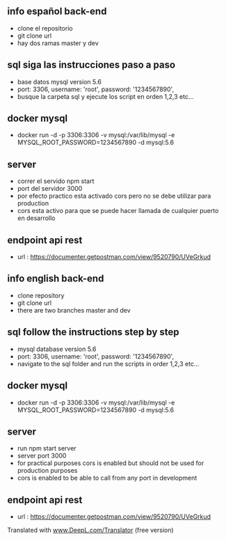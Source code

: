 ## info español back-end

- clone el repositorio
- git clone url
- hay dos ramas master y dev

## sql siga las instrucciones paso a paso

- base datos mysql version 5.6
- port: 3306, username: 'root', password: '1234567890',
- busque la carpeta sql y ejecute los script en orden 1,2,3 etc...

## docker mysql

- docker run -d -p 3306:3306 -v mysql:/var/lib/mysql -e MYSQL_ROOT_PASSWORD=1234567890 -d mysql:5.6

## server

- correr el servido npm start
- port del servidor 3000
- por efecto practico esta activado cors pero no se debe utilizar para production
- cors esta activo para que se puede hacer llamada de cualquier puerto en desarrollo

## endpoint api rest

- url : https://documenter.getpostman.com/view/9520790/UVeGrkud

## info english back-end

- clone repository
- git clone url
- there are two branches master and dev

## sql follow the instructions step by step

- mysql database version 5.6
- port: 3306, username: 'root', password: '1234567890',
- navigate to the sql folder and run the scripts in order 1,2,3 etc...

## docker mysql

- docker run -d -p 3306:3306 -v mysql:/var/lib/mysql -e MYSQL_ROOT_PASSWORD=1234567890 -d mysql:5.6

## server

- run npm start server
- server port 3000
- for practical purposes cors is enabled but should not be used for production purposes
- cors is enabled to be able to call from any port in development

## endpoint api rest

- url : https://documenter.getpostman.com/view/9520790/UVeGrkud

Translated with www.DeepL.com/Translator (free version)
